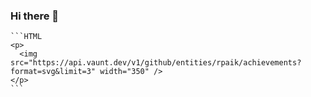 ### Hi there 👋

<!--
**rpaik/rpaik** is a ✨ _special_ ✨ repository because its `README.md` (this file) appears on your GitHub profile.

Here are some ideas to get you started:

- 🔭 I’m currently working on ...
- 🌱 I’m currently learning ...
- 👯 I’m looking to collaborate on ...
- 🤔 I’m looking for help with ...
- 💬 Ask me about ...
- 📫 How to reach me: ...
- 😄 Pronouns: ...
- ⚡ Fun fact: ...
-->

    ```HTML
    <p>
      <img src="https://api.vaunt.dev/v1/github/entities/rpaik/achievements?format=svg&limit=3" width="350" />
    </p>
    ```
